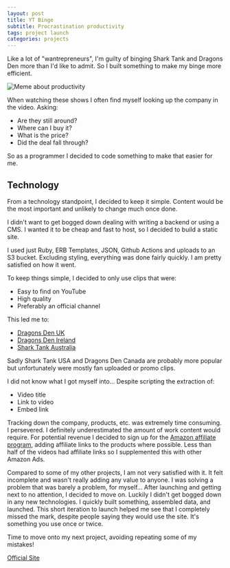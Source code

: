 ```yaml
---
layout: post
title: YT Binge
subtitle: Procrastination productivity
tags: project launch
categories: projects
---
```


Like a lot of "wantrepreneurs", I'm guilty of binging Shark Tank and Dragons Den more than I'd like to admit. So I built something to make my binge more efficient.

<p class="center">
    <img src="{{site.baseurl}}/img/2020-07-22-yt-binge/meme.jpg" alt="Meme about productivity" />
</p>

When watching these shows I often find myself looking up the company in the video. Asking:
- Are they still around?
- Where can I buy it?
- What is the price?
- Did the deal fall through?

So as a programmer I decided to code something to make that easier for me.

## Technology

From a technology standpoint, I decided to keep it simple. Content would be the most important and unlikely to change much once done.

I didn't want to get bogged down dealing with writing a backend or using a CMS. I wanted it to be cheap and fast to host, so I decided to build a static site.

I used just Ruby, ERB Templates, JSON, Github Actions and uploads to an S3 bucket. Excluding styling, everything was done fairly quickly. I am pretty satisfied on how it went.

To keep things simple, I decided to only use clips that were:
- Easy to find on YouTube
- High quality
- Preferably an official channel

This led me to:
- [Dragons Den UK](https://www.youtube.com/channel/UCDAzmE9V4Xw5CdLkn3pvO3A)
- [Dragons Den Ireland](https://www.youtube.com/channel/UCPRslaXBPZIamafLGCdSigg)
- [Shark Tank Australia](https://www.youtube.com/channel/UCmdI-Y9DGqIUzVXGZ-o1pOQ)

Sadly Shark Tank USA and Dragons Den Canada are probably more popular but unfortunately were mostly fan uploaded or promo clips.

I did not know what I got myself into... Despite scripting the extraction of:
- Video title
- Link to video
- Embed link

Tracking down the company, products, etc. was extremely time consuming. I persevered. I definitely underestimated the amount of work content would require. For potential revenue I decided to sign up for the [Amazon affiliate program](https://affiliate-program.amazon.com/), adding affiliate links to the products where possible. Less than half of the videos had affiliate links so I supplemented this with other Amazon Ads.

Compared to some of my other projects, I am not very satisfied with it. It felt incomplete and wasn't really adding any value to anyone. I was solving a problem that was barely a problem, for myself... After launching and getting next to no attention, I decided to move on. Luckily I didn't get bogged down in any new technologies. I quickly built something, assembled data, and launched. This short iteration to launch helped me see that I completely missed the mark, despite people saying they would use the site. It's something you use once or twice.

Time to move onto my next project, avoiding repeating some of my mistakes!


[Official Site](https://ytbinge.watch/)